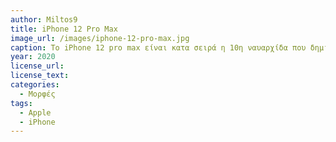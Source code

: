 ```yaml
---
author: Miltos9
title: iPhone 12 Pro Max
image_url: /images/iphone-12-pro-max.jpg
caption: Το iPhone 12 pro max είναι κατα σειρά η 10η ναυαρχίδα που δημιουργεί η εταιρεία (καθώς το 2,και το 9 δεν κυκλοφόρησαν ποτέ) και αποτελεί ενα σημείο αναφοράς στην εξέλιξη από την πρώτη στην τελευταία,κρατώντας όμως την ίδια λειτουργική χρηστική σχεδίαση με την οποία εχει εξοικειωθεί ο χρήστης και αναβαθμίζοντας απλά τα τεχνικά χαρακτηριστικά σε ενα διάστημα 13ων χρόνων.
year: 2020 
license_url: 
license_text: 
categories:
  - Μορφές 
tags:
  - Apple
  - iPhone 
---
```

